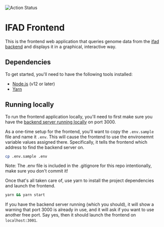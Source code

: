 ![Action Status](https://github.com/tair/ifad-frontend/workflows/Node%20CI/badge.svg)

# IFAD Frontend

This is the frontend web application that queries genome data from the
[ifad backend] and displays it in a graphical, interactive way.

[ifad backend]: https://github.com/tair/ifad-backend

## Dependencies

To get started, you'll need to have the following tools installed:

* [Node.js] (v12 or later)
* [Yarn]

[Node.js]: https://nodejs.org/en/download/
[Yarn]: https://classic.yarnpkg.com/en/docs/install/#debian-stable

## Running locally

To run the frontend application locally, you'll need to first make sure
you have the [backend server running locally] on port 3000.

[backend server running locally]: https://github.com/tair/ifad-backend#running-locally

As a one-time setup for the frontend, you'll want to copy the `.env.sample`
file and name it `.env`. This will cause the frontend to use the environemnt
variable values assigned there. Specifically, it tells the frontend which
address to find the backend server on.

```bash
cp .env.sample .env
```

Note: The .env file is included in the .gitignore for this repo intentionally,
make sure you don't commit it!

Once that's all taken care of, use yarn to install the project dependencies
and launch the frontend.

```bash
yarn && yarn start
```

If you have the backend server running (which you should), it will show a
warning that port 3000 is already in use, and it will ask if you want to use
another free port. Say yes, then it should launch the frontend on
`localhost:3001`.
